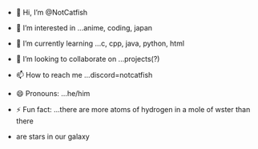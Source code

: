 - 👋 Hi, I’m @NotCatfish
- 👀 I’m interested in ...anime, coding, japan

- 🌱 I’m currently learning ...c, cpp, java, python, html
- 💞️ I’m looking to collaborate on ...projects(?)
- 📫 How to reach me ...discord=notcatfish
- 😄 Pronouns: ...he/him
- ⚡ Fun fact: ...there are more atoms of hydrogen in a mole of wster than there
- are stars in our galaxy

<!---
NotCatfish/NotCatfish is a ✨ special ✨ repository because its `README.md` (this file) appears on your GitHub profile.
You can click the Preview link to take a look at your changes.
--->
